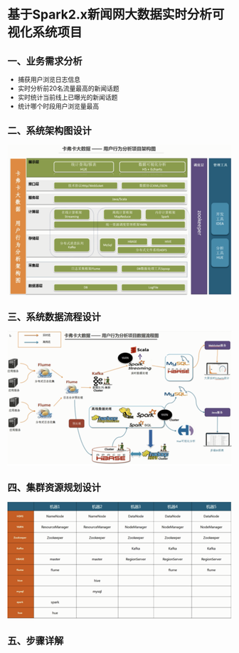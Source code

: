 # 基于Spark2.x新闻网大数据实时分析可视化系统项目

## 一、业务需求分析

- 捕获用户浏览日志信息
- 实时分析前20名流量最高的新闻话题
- 实时统计当前线上已曝光的新闻话题
- 统计哪个时段用户浏览量最高


## 二、系统架构图设计

![image](系统架构图设计.png)


## 三、系统数据流程设计

![image](系统数据流程设计.png)


## 四、集群资源规划设计

![image](集群资源规划设计.png)


## 五、步骤详解


